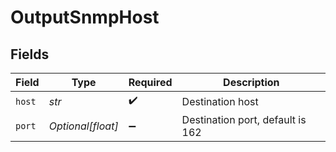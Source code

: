# OutputSnmpHost


## Fields

| Field                            | Type                             | Required                         | Description                      |
| -------------------------------- | -------------------------------- | -------------------------------- | -------------------------------- |
| `host`                           | *str*                            | :heavy_check_mark:               | Destination host                 |
| `port`                           | *Optional[float]*                | :heavy_minus_sign:               | Destination port, default is 162 |